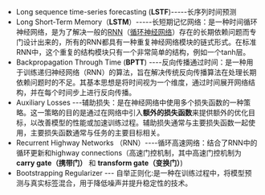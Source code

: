 - Long sequence time-series forecasting (**LSTF**)-----长序列时间预测
- Long Short-Term Memory（**LSTM**）-----长短期记忆网络：是一种时间循环神经网络，是为了解决一般的[RNN](https://baike.baidu.com/item/RNN/5707183?fromModule=lemma_inlink)（[循环神经网络](https://baike.baidu.com/item/循环神经网络/23199490?fromModule=lemma_inlink)）存在的长期依赖问题而专门设计出来的，所有的RNN都具有一种重复神经网络模块的链式形式。在标准RNN中，这个重复的结构模块只有一个非常简单的结构，例如一个tanh层。
- Backpropagation Through Time  (**BPTT**) ----反向传播通过时间：是一种用于训练递归神经网络（RNN）的算法，旨在解决传统反向传播算法在处理长期依赖问题时的不足。其基本思想是将时间视为一个维度，通过时间展开网络结构，并在每个时间步上进行反向传播。
- Auxiliary Losses ---辅助损失：是在神经网络中使用多个损失函数的一种策略。这一策略的目的是通过在网络中引入**额外的损失函数**来提供额外的优化目标，以改善模型的性能或加速训练过程。辅助损失通常与主要损失函数一起使用，主要损失函数通常与任务的主要目标相关。
- Recurrent Highway Networks （RNN）----循环高速网络：结合了RNN中的循环更新和highway connections（高速门控机制，其中高速门控机制为**carry gate（携带门）** 和 **transform gate（变换门）**)
- Bootstrapping Regularizer --- 自举正则化:是一种在训练过程中，将模型预测与真实标签混合，用于降低噪声并提升稳定性的技术。

